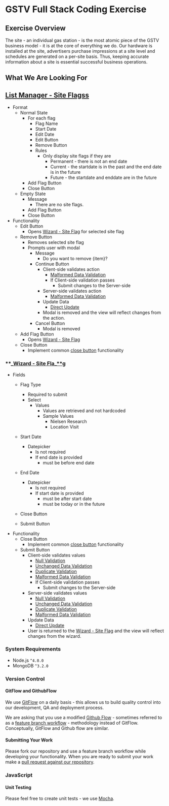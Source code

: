 # GSTV Full Stack Coding Exercise

## Exercise Overview
The site - an individual gas station - is the most atomic piece of the GSTV business model - it is at the core of everything we do. Our hardware is installed at the site, advertisers purchase impressions at a site level and schedules are generated on a per-site basis. Thus, keeping accurate information about a site is essential successful business operations.

## What We Are Looking For



## [List Manager - Site Flagss](http://nb9u1i.axshare.com/#p=list_manager_-_site_flags)

* Format
    * Normal State
        * For each flag
            * Flag Name
            * Start Date
            * Edit Date
            * Edit Button
            * Remove Button
            * Rules
                * Only display site flags if they are
                    * Permanent - there is not an end date
                    * Current - the startdate is in the past and the end date is in the future
                    * Future - the startdate and enddate are in the future
        * Add Flag Button
        * Close Button
    * Empty State
        * Message
            * There are no site flags.
        * Add Flag Button
        * Close Button
* Functionality
    * Edit Button
        * Opens [Wizard - Site Flag](http://nb9u1i.axshare.com/#p=edit_-_wizard_-_site_flag) for selected site flag
    * Remove Button
        * Removes selected site flag
        * Prompts user with modal
            * Message
                * Do you want to remove {item}?
            * Continue Button
                * Client-side validates action
                    * [Malformed Data Validation](https://docs.google.com/document/d/1nnFrObZIgdTEMgPRnNxT91ESwI147i-fQJOiX9Qt7ik/edit#heading=h.46v3ns7qd60d)
                    * If Client-side validation passes
                        * Submit changes to the Server-side
                * Server-side validates action
                    * [Malformed Data Validation](https://docs.google.com/document/d/1nnFrObZIgdTEMgPRnNxT91ESwI147i-fQJOiX9Qt7ik/edit#heading=h.46v3ns7qd60d)
                * Update Data
                    * [Direct Update](https://docs.google.com/document/d/1nnFrObZIgdTEMgPRnNxT91ESwI147i-fQJOiX9Qt7ik/edit#heading=h.z54f1dwhfet4)
                * Modal is removed and the view will reflect changes from the action.
            * Cancel Button
                * Modal is removed
    * Add Flag Button
        * Opens [Wizard - Site Flag](http://nb9u1i.axshare.com/#p=add_site_flag)
    * Close Button
        * Implement common [close button](https://docs.google.com/document/d/1nnFrObZIgdTEMgPRnNxT91ESwI147i-fQJOiX9Qt7ik/edit#heading=h.7y8zkeqaas8) functionality
### **_[Wizard - Site Fla_**g](http://nb9u1i.axshare.com/#p=wizard_-_site_flag)
* Fields
    * Flag Type
        * Required to submit
        * Select
            * Values
                * Values are retrieved and not hardcoded
                * Sample Values
                    * Nielsen Research
                    * Location Visit
    * Start Date
        * Datepicker
            * Is not required
            * If end date is provided
                * must be before end date
    * End Date
        * Datepicker
            * Is not required
            * If start date is provided
                * must be after start date
                * must be today or in the future

    * Close Button
    * Submit Button
* Functionality
    * Close Button
        * Implement common [close button](https://docs.google.com/document/d/1nnFrObZIgdTEMgPRnNxT91ESwI147i-fQJOiX9Qt7ik/edit#heading=h.7y8zkeqaas8) functionality
    * Submit Button
        * Client-side validates values
            * [Null Validation](https://docs.google.com/document/d/1nnFrObZIgdTEMgPRnNxT91ESwI147i-fQJOiX9Qt7ik/edit#heading=h.xub5amf6ityo)
            * [Unchanged Data Validation](https://docs.google.com/document/d/1nnFrObZIgdTEMgPRnNxT91ESwI147i-fQJOiX9Qt7ik/edit#heading=h.zion6wljn9l)
            * [Duplicate Validation](https://docs.google.com/document/d/1nnFrObZIgdTEMgPRnNxT91ESwI147i-fQJOiX9Qt7ik/edit#heading=h.n9yu5wjkri3r)
            * [Malformed Data Validation](https://docs.google.com/document/d/1nnFrObZIgdTEMgPRnNxT91ESwI147i-fQJOiX9Qt7ik/edit#heading=h.46v3ns7qd60d)
            * If Client-side validation passes
                * Submit changes to the Server-side
        * Server-side validates values
            * [Null Validation](https://docs.google.com/document/d/1nnFrObZIgdTEMgPRnNxT91ESwI147i-fQJOiX9Qt7ik/edit#heading=h.xub5amf6ityo)
            * [Unchanged Data Validation](https://docs.google.com/document/d/1nnFrObZIgdTEMgPRnNxT91ESwI147i-fQJOiX9Qt7ik/edit#heading=h.zion6wljn9l)
            * [Duplicate Validation](https://docs.google.com/document/d/1nnFrObZIgdTEMgPRnNxT91ESwI147i-fQJOiX9Qt7ik/edit#heading=h.n9yu5wjkri3r)
            * [Malformed Data Validation](https://docs.google.com/document/d/1nnFrObZIgdTEMgPRnNxT91ESwI147i-fQJOiX9Qt7ik/edit#heading=h.46v3ns7qd60d)
        * Update Data
            * [Direct Update](https://docs.google.com/document/d/1nnFrObZIgdTEMgPRnNxT91ESwI147i-fQJOiX9Qt7ik/edit#heading=h.z54f1dwhfet4)
        * User is returned to the [Wizard - Site Flag](http://nb9u1i.axshare.com/#p=wizard_-_site_flag) and the view will reflect changes from the wizard.







### System Requirements
* Node.js `^4.0.0`
* MongoDB `^3.2.0`

### Version Control
#### GitFlow and GithubFlow
We use [GitFlow](https://www.atlassian.com/git/tutorials/comparing-workflows/gitflow-workflow/) on a daily basis - this allows us to build quality control into our development, QA and deployment process.

We are asking that you use a modified [Github Flow](https://guides.github.com/introduction/flow/) - sometimes referred to as a [feature branch workflow](https://www.atlassian.com/git/tutorials/comparing-workflows/feature-branch-workflow) - methodology instead of GitFlow. Conceptually, GitFlow and Github flow are similar.

#### Submitting Your Work
Please fork our repository and use a feature branch workflow while developing your functionality. When you are ready to submit your work make a [pull request against our repository](https://help.github.com/articles/using-pull-requests/).

### JavaScript
#### Unit Testing
Please feel free to create unit tests - we use [Mocha](https://github.com/mochajs/mocha).
